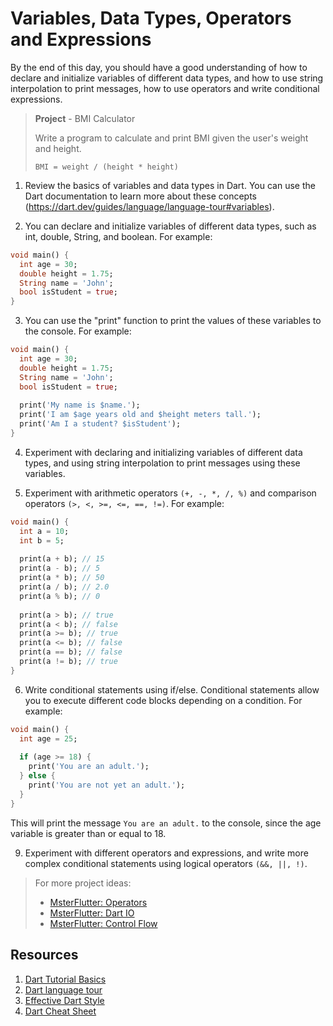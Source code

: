 # Variables, Data Types, Operators and Expressions

By the end of this day, you should have a good understanding of how to declare and initialize variables of different data types, and how to use string interpolation to print messages, how to use operators and write conditional expressions.

> **Project** - BMI Calculator
> 
> Write a program to calculate and print BMI given the user's weight and height.
> 
> `BMI = weight / (height * height)`

1. Review the basics of variables and data types in Dart. You can use the Dart documentation to learn more about these concepts (https://dart.dev/guides/language/language-tour#variables).

2. You can declare and initialize variables of different data types, such as int, double, String, and boolean. For example:

```dart
void main() {
  int age = 30;
  double height = 1.75;
  String name = 'John';
  bool isStudent = true;
}
```

3. You can use the "print" function to print the values of these variables to the console. For example:

```dart
void main() {
  int age = 30;
  double height = 1.75;
  String name = 'John';
  bool isStudent = true;
  
  print('My name is $name.');
  print('I am $age years old and $height meters tall.');
  print('Am I a student? $isStudent');
}
```

4. Experiment with declaring and initializing variables of different data types, and using string interpolation to print messages using these variables.

5. Experiment with arithmetic operators `(+, -, *, /, %)` and comparison operators `(>, <, >=, <=, ==, !=)`. For example:

```dart
void main() {
  int a = 10;
  int b = 5;
  
  print(a + b); // 15
  print(a - b); // 5
  print(a * b); // 50
  print(a / b); // 2.0
  print(a % b); // 0
  
  print(a > b); // true
  print(a < b); // false
  print(a >= b); // true
  print(a <= b); // false
  print(a == b); // false
  print(a != b); // true
}
```

6. Write conditional statements using if/else. Conditional statements allow you to execute different code blocks depending on a condition. For example:

```dart
void main() {
  int age = 25;
  
  if (age >= 18) {
    print('You are an adult.');
  } else {
    print('You are not yet an adult.');
  }
}
```

This will print the message `You are an adult.` to the console, since the age variable is greater than or equal to 18.

9. Experiment with different operators and expressions, and write more complex conditional statements using logical operators `(&&, ||, !)`.

> For more project ideas:
> 
> - [MsterFlutter: Operators](https://masterflutter.appwriters.dev/ch01-the-dart-basics/ls05-operators)
> - [MsterFlutter: Dart IO](https://masterflutter.appwriters.dev/ch01-the-dart-basics/ls03-standard-io)
> - [MsterFlutter: Control Flow](https://masterflutter.appwriters.dev/ch01-the-dart-basics/ls06-control-flow)

## Resources

1. [Dart Tutorial Basics](https://dart-tutorial.com/introduction-and-basics/)
2. [Dart language tour](https://dart.dev/guides/language/language-tour)
3. [Effective Dart Style](https://dart.dev/guides/language/effective-dart/style)
4. [Dart Cheat Sheet](https://dart.dev/codelabs/dart-cheatsheet)